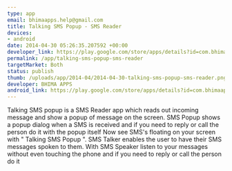 ```yaml
--- 
type: app
email: bhimaapps.help@gmail.com
title: Talking SMS Popup - SMS Reader
devices: 
- android
date: 2014-04-30 05:26:35.207592 +00:00
developer_link: https://play.google.com/store/apps/details?id=com.bhimaapps.smspopupspeaker
permalink: /app/talking-sms-popup-sms-reader
targetMarket: Both
status: publish
thumb: /uploads/app/2014-04/2014-04-30-talking-sms-popup-sms-reader.png
developer: BHIMA APPS
android_link: https://play.google.com/store/apps/details?id=com.bhimaapps.smspopupspeaker
---
```


Talking SMS popup is a SMS Reader app which reads out incoming message and show a popup of message on the screen. SMS Popup shows a popup dialog when a SMS is received and if you need to reply or call the person do it with the popup itself
Now see SMS's floating on your screen with " Talking SMS Popup ". SMS Talker enables the user to have their SMS messages spoken to them. With SMS Speaker listen to your messages without even touching the phone and if you need to reply or call the person do it 
